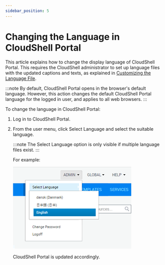 ```yaml
---
sidebar_position: 5
---
```


# Changing the Language in CloudShell Portal

This article explains how to change the display language of CloudShell Portal. This requires the CloudShell administrator to set up language files with the updated captions and texts, as explained in [Customizing the Language File](https://help.quali.com/Online%20Help/0.0/Portal/Content/Admn/Cstmz-Lang-File.htm).

:::note
By default, CloudShell Portal opens in the browser's default language. However, this action changes the default CloudShell Portal language for the logged in user, and applies to all web browsers.
:::

To change the language in CloudShell Portal:

1. Log in to CloudShell Portal.
2. From the user menu, click Select Language and select the suitable language.
    
    :::note
    The Select Language option is only visible if multiple language files exist.
    :::
    
    For example:
    
    ![](/Images/CloudShell-Portal/SelectLanguage.png)
    
    CloudShell Portal is updated accordingly.